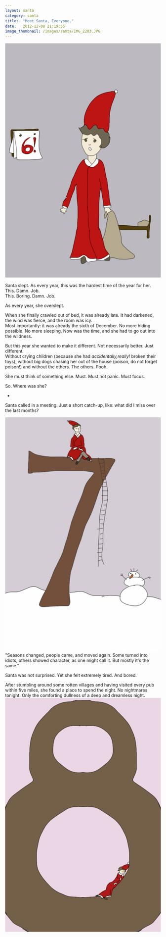 ```yaml
---
layout: santa
category: santa
title:  "Meet Santa, Everyone."
date:   2012-12-08 21:19:55
image_thumbnail: /images/santa/IMG_2203.JPG
---
```


<img src="/images/santa/IMG_2203.JPG" class="half-width left" />

Santa slept. As every year, this was the hardest time of the year for her.   
This. Damn. Job.   
This. Boring. Damn. Job.

As every year, she overslept.  

When she finally crawled out of bed, it was already late. It had darkened, the wind was fierce, and the room was icy.  
Most importantly: it was already the sixth of December. No more hiding possible. No more sleeping. Now was the time, and she had to go out into the wildness.


But this year she wanted to make it different. Not necessarily better. Just different.  
Without crying children (because she had _accidentally,really!_ broken their toys), without big dogs chasing her out of the house (poison, do not forget poison!) and without the others. The others. Pooh.

She must think of something else. Must. Must not panic. Must focus.

So. Where was she? 

*

Santa called in a meeting. Just a short catch-up, like: what did I miss over the last months?

<img src="/images/santa/IMG_2214.JPG" class="half-width right" />
"Seasons changed, people came, and moved again. Some turned into idiots, others showed character, as one might call it. But mostly it's the same."

Santa was not surprised. Yet she felt extremely tired. And bored.

After stumbling around some rotten villages and having visited every pub within five miles, she found a place to spend the night. No nightmares tonight. Only the comforting dullness of a deep and dreamless night. 
<img src="/images/santa/IMG_2209.JPG" class="half-width left" />


<img src="http://vg03.met.vgwort.de/na/24f2baf2a8e14ea99f5c9bdfe1145160" width="1" height="1" alt="">